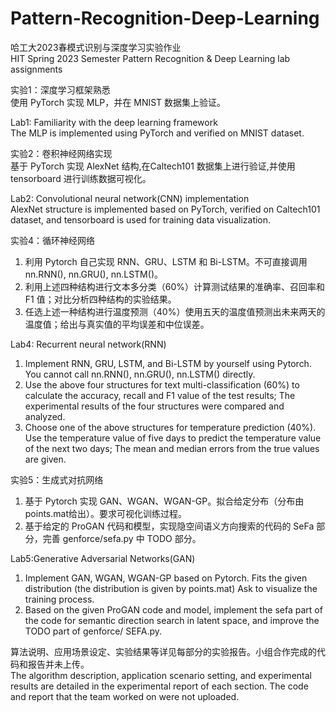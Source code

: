 # Pattern-Recognition-Deep-Learning  
哈工大2023春模式识别与深度学习实验作业  
HIT Spring 2023 Semester Pattern Recognition & Deep Learning lab assignments  
  
  
实验1：深度学习框架熟悉  
使用 PyTorch 实现 MLP，并在 MNIST 数据集上验证。  
  
Lab1: Familiarity with the deep learning framework  
The MLP is implemented using PyTorch and verified on MNIST dataset.  
  

  
实验2：卷积神经网络实现  
基于 PyTorch 实现 AlexNet 结构,在Caltech101 数据集上进行验证,并使用tensorboard 进行训练数据可视化。  
  
Lab2: Convolutional neural network(CNN) implementation  
AlexNet structure is implemented based on PyTorch, verified on Caltech101 dataset, and tensorboard is used for training data visualization.    
  

  
实验4：循环神经网络  
1. 利用 Pytorch 自己实现 RNN、GRU、LSTM 和 Bi-LSTM。不可直接调用nn.RNN(), nn.GRU(), nn.LSTM()。  
2. 利用上述四种结构进行文本多分类（60%）计算测试结果的准确率、召回率和 F1 值；对比分析四种结构的实验结果。  
3. 任选上述一种结构进行温度预测（40%）使用五天的温度值预测出未来两天的温度值；给出与真实值的平均误差和中位误差。  
  
Lab4: Recurrent neural network(RNN)  
1. Implement RNN, GRU, LSTM, and Bi-LSTM by yourself using Pytorch. You cannot call nn.RNN(), nn.GRU(), nn.LSTM() directly.  
2. Use the above four structures for text multi-classification (60%) to calculate the accuracy, recall and F1 value of the test results; The experimental results of the four structures were compared and analyzed.  
3. Choose one of the above structures for temperature prediction (40%). Use the temperature value of five days to predict the temperature value of the next two days; The mean and median errors from the true values are given.  

  
  
实验5：生成式对抗网络  
1. 基于 Pytorch 实现 GAN、WGAN、WGAN-GP。拟合给定分布（分布由 points.mat给出）。要求可视化训练过程。  
2. 基于给定的 ProGAN 代码和模型，实现隐空间语义方向搜索的代码的 SeFa 部分，完善 genforce/sefa.py 中 TODO 部分。  
  
Lab5:Generative Adversarial Networks(GAN)  
1. Implement GAN, WGAN, WGAN-GP based on Pytorch. Fits the given distribution (the distribution is given by points.mat) Ask to visualize the training process.  
2. Based on the given ProGAN code and model, implement the sefa part of the code for semantic direction search in latent space, and improve the TODO part of genforce/ SEFA.py.  

  
  
算法说明、应用场景设定、实验结果等详见每部分的实验报告。小组合作完成的代码和报告并未上传。  
The algorithm description, application scenario setting, and experimental results are detailed in the experimental report of each section. The code and report that the team worked on were not uploaded.  
